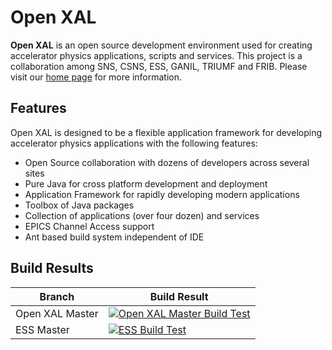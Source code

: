 # Open XAL

**Open XAL** is an open source development environment used for creating accelerator physics applications, scripts and services. This project is a collaboration among SNS, CSNS, ESS, GANIL, TRIUMF and FRIB. Please visit our [home page](https://openxal.github.io) for more information.

## Features

Open XAL is designed to be a flexible application framework for developing accelerator physics applications with the following features:

- Open Source collaboration with dozens of developers across several sites
- Pure Java for cross platform development and deployment
- Application Framework for rapidly developing modern applications
- Toolbox of Java packages
- Collection of applications (over four dozen) and services
- EPICS Channel Access support
- Ant based build system independent of IDE

## Build Results

Branch | Build Result
------ | ------------
Open XAL Master | [![Open XAL Master Build Test](https://travis-ci.org/openxal/openxal.svg)](https://travis-ci.org/openxal/openxal)
ESS Master | [![ESS Build Test](https://jenkins02.esss.lu.se/buildStatus/icon?job=openxal)](https://jenkins02.esss.lu.se/job/openxal/)

